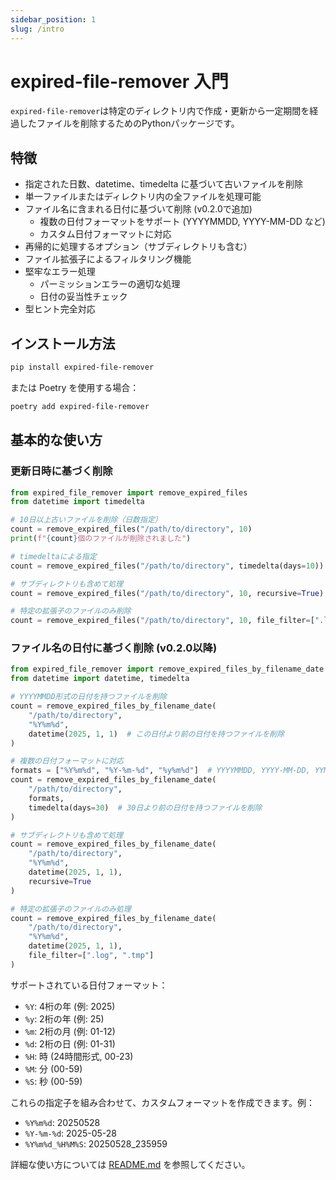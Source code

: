 ```yaml
---
sidebar_position: 1
slug: /intro
---
```


# expired-file-remover 入門

`expired-file-remover`は特定のディレクトリ内で作成・更新から一定期間を経過したファイルを削除するためのPythonパッケージです。

## 特徴

- 指定された日数、datetime、timedelta に基づいて古いファイルを削除
- 単一ファイルまたはディレクトリ内の全ファイルを処理可能
- ファイル名に含まれる日付に基づいて削除 (v0.2.0で追加)
  - 複数の日付フォーマットをサポート (YYYYMMDD, YYYY-MM-DD など)
  - カスタム日付フォーマットに対応
- 再帰的に処理するオプション（サブディレクトリも含む）
- ファイル拡張子によるフィルタリング機能
- 堅牢なエラー処理
  - パーミッションエラーの適切な処理
  - 日付の妥当性チェック
- 型ヒント完全対応

## インストール方法

```bash
pip install expired-file-remover
```

または Poetry を使用する場合：

```bash
poetry add expired-file-remover
```

## 基本的な使い方

### 更新日時に基づく削除

```python
from expired_file_remover import remove_expired_files
from datetime import timedelta

# 10日以上古いファイルを削除（日数指定）
count = remove_expired_files("/path/to/directory", 10)
print(f"{count}個のファイルが削除されました")

# timedeltaによる指定
count = remove_expired_files("/path/to/directory", timedelta(days=10))

# サブディレクトリも含めて処理
count = remove_expired_files("/path/to/directory", 10, recursive=True)

# 特定の拡張子のファイルのみ削除
count = remove_expired_files("/path/to/directory", 10, file_filter=[".log", ".tmp"])
```

### ファイル名の日付に基づく削除 (v0.2.0以降)

```python
from expired_file_remover import remove_expired_files_by_filename_date
from datetime import datetime, timedelta

# YYYYMMDD形式の日付を持つファイルを削除
count = remove_expired_files_by_filename_date(
    "/path/to/directory",
    "%Y%m%d",
    datetime(2025, 1, 1)  # この日付より前の日付を持つファイルを削除
)

# 複数の日付フォーマットに対応
formats = ["%Y%m%d", "%Y-%m-%d", "%y%m%d"]  # YYYYMMDD, YYYY-MM-DD, YYMMDD
count = remove_expired_files_by_filename_date(
    "/path/to/directory",
    formats,
    timedelta(days=30)  # 30日より前の日付を持つファイルを削除
)

# サブディレクトリも含めて処理
count = remove_expired_files_by_filename_date(
    "/path/to/directory",
    "%Y%m%d",
    datetime(2025, 1, 1),
    recursive=True
)

# 特定の拡張子のファイルのみ処理
count = remove_expired_files_by_filename_date(
    "/path/to/directory",
    "%Y%m%d",
    datetime(2025, 1, 1),
    file_filter=[".log", ".tmp"]
)
```

サポートされている日付フォーマット：
- `%Y`: 4桁の年 (例: 2025)
- `%y`: 2桁の年 (例: 25)
- `%m`: 2桁の月 (例: 01-12)
- `%d`: 2桁の日 (例: 01-31)
- `%H`: 時 (24時間形式, 00-23)
- `%M`: 分 (00-59)
- `%S`: 秒 (00-59)

これらの指定子を組み合わせて、カスタムフォーマットを作成できます。例：
- `%Y%m%d`: 20250528
- `%Y-%m-%d`: 2025-05-28
- `%Y%m%d_%H%M%S`: 20250528_235959

詳細な使い方については [README.md](https://github.com/your-organization/expired-file-remover) を参照してください。
